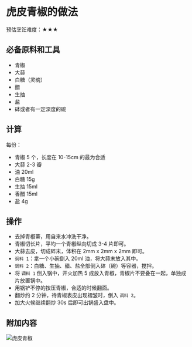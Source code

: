 # 虎皮青椒的做法

预估烹饪难度：★★★

## 必备原料和工具

- 青椒
- 大蒜
- 白糖（灵魂）
- 醋
- 生抽
- 盐
- 砵或者有一定深度的碗

## 计算

每份：

- 青椒 5 个，长度在 10-15cm 的最为合适
- 大蒜 2-3 瓣
- 油 20ml
- 白糖 15g
- 生抽 15ml
- 香醋 15ml
- 盐 4g

## 操作

- 去掉青椒蒂，用自来水冲洗干净。
- 青椒切长片，平均一个青椒纵向切成 3-4 片即可。
- 大蒜去皮，切成碎末，体积在 2mm x 2mm x 2mm 即可。
- `调料 1`：拿一个小碗倒入 20ml 油，将大蒜末放入其中。
- `调料 2`：白糖、生抽、醋、盐全部倒入砵（碗）等容器，搅拌。
- 将 `调料 1` 倒入锅中，开火加热 5 成放入青椒，青椒片不要叠在一起，单独成片放置锅中。
- 用锅铲不停的按压青椒，合适的时候翻面。
- 翻炒约 2 分钟，待青椒表皮出现褶皱时，倒入 `调料 2`。
- 加大火候继续翻炒 30s 后即可出锅盛入盘中。

## 附加内容

![虎皮青椒](./虎皮青椒.jpg)